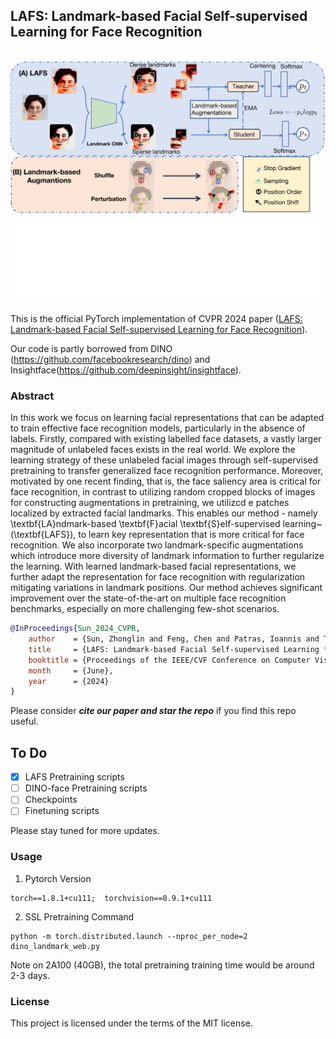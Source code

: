 ## **LAFS: Landmark-based Facial Self-supervised Learning for Face Recognition**


<p align="center">
    <img src="image/LAFS_aug_small_v3.pdf" alt="pdf" width="600"/>
</p>
<!--- 添加一下main图片，我没找到png版本的大图-->

This is the official PyTorch implementation of CVPR 2024 paper  ([LAFS: Landmark-based Facial Self-supervised Learning for Face Recognition](https://arxiv.org/abs/2403.08161)).

Our code is partly borrowed from DINO (https://github.com/facebookresearch/dino) and Insightface(https://github.com/deepinsight/insightface).

### Abstract
In this work we focus on learning facial representations that can be adapted to train effective face recognition models, particularly in the absence of labels. Firstly, compared with existing labelled face datasets, a vastly larger magnitude of unlabeled faces exists in the real world. We explore the learning strategy of these unlabeled facial images through self-supervised pretraining to transfer generalized face recognition performance. Moreover, motivated by one recent finding, that is, the face saliency area is critical for face recognition, in contrast to utilizing random cropped blocks of images for constructing augmentations in pretraining, we utilizcd e patches localized by extracted facial landmarks. This enables our method - namely \textbf{LA}ndmark-based \textbf{F}acial \textbf{S}elf-supervised learning~(\textbf{LAFS}), to learn key representation that is more critical for face recognition. We also incorporate two landmark-specific augmentations which introduce more diversity of landmark information to further regularize the learning. With learned landmark-based facial representations, we further adapt the representation for face recognition with regularization mitigating variations in landmark positions. Our method achieves significant improvement over the state-of-the-art on multiple face recognition benchmarks, especially on more challenging few-shot scenarios.

```bibtex
@InProceedings{Sun_2024_CVPR,
    author    = {Sun, Zhonglin and Feng, Chen and Patras, Ioannis and Tzimiropoulos, Georgios},
    title     = {LAFS: Landmark-based Facial Self-supervised Learning for Face Recognition},
    booktitle = {Proceedings of the IEEE/CVF Conference on Computer Vision and Pattern Recognition (CVPR)},
    month     = {June},
    year      = {2024}
}
```
Please consider ***cite our paper and star the repo*** if you find this repo useful.



## To Do

- [x] LAFS Pretraining scripts
- [ ] DINO-face Pretraining scripts
- [ ] Checkpoints
- [ ] Finetuning scripts

Please stay tuned for more updates.
### Usage
1. Pytorch Version
```
torch==1.8.1+cu111;  torchvision==0.9.1+cu111
```

2. SSL Pretraining Command
```
python -m torch.distributed.launch --nproc_per_node=2 dino_landmark_web.py
```
Note on 2A100 (40GB), the total pretraining training time would be around 2-3 days. 

### License
This project is licensed under the terms of the MIT license.
